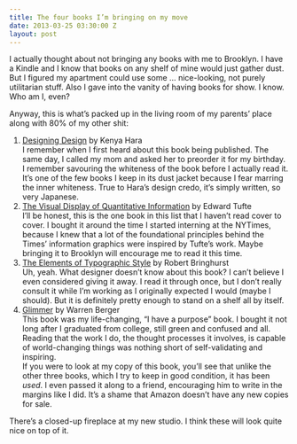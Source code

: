 ```yaml
---
title: The four books I’m bringing on my move
date: 2013-03-25 03:30:00 Z
layout: post
---
```


I actually thought about not bringing any books with me to Brooklyn. I have a Kindle and I know that books on any shelf of mine would just gather dust. But I figured my apartment could use some … nice-looking, not purely utilitarian stuff. Also I gave into the vanity of having books for show. I know. Who am I, even? 

Anyway, this is what’s packed up in the living room of my parents’ place along with 80% of my other shit:

1. [Designing Design](http://www.amazon.com/gp/product/303778105X/ref=as_li_ss_tl?ie=UTF8&camp=1789&creative=390957&creativeASIN=303778105X&linkCode=as2&tag=yokois-20) by Kenya Hara  
I remember when I first heard about this book being published. The same day, I called my mom and asked her to preorder it for my birthday. I remember savouring the whiteness of the book before I actually read it. It’s one of the few books I keep in its dust jacket because I fear marring the inner whiteness. True to Hara’s design credo, it’s simply written, so very Japanese.  
2. [The Visual Display of Quantitative Information](ttp://www.amazon.com/gp/product/0961392142/ref=as_li_ss_tl?ie=UTF8&camp=1789&creative=390957&creativeASIN=0961392142&linkCode=as2&tag=yokois-20) by Edward Tufte  
I’ll be honest, this is the one book in this list that I haven’t read cover to cover. I bought it around the time I started interning at the NYTimes, because I knew that a lot of the foundational principles behind the Times’ information graphics were inspired by Tufte’s work. Maybe bringing it to Brooklyn will encourage me to read it this time.
3. [The Elements of Typographic Style](http://www.amazon.com/gp/product/0881792063/ref=as_li_ss_tl?ie=UTF8&camp=1789&creative=390957&creativeASIN=0881792063&linkCode=as2&tag=yokois-20) by Robert Bringhurst  
Uh, yeah. What designer doesn’t know about this book? I can’t believe I even considered giving it away. I read it through once, but I don’t really consult it while I’m working as I originally expected I would (maybe I should). But it is definitely pretty enough to stand on a shelf all by itself.
4. [Glimmer](http://www.amazon.com/gp/product/1594202338/ref=as_li_ss_tl?ie=UTF8&camp=1789&creative=390957&creativeASIN=1594202338&linkCode=as2&tag=yokois-20) by Warren Berger  
This book was my life-changing, “I have a purpose” book. I bought it not long after I graduated from college, still green and confused and all. Reading that the work I do, the thought processes it involves, is capable of world-changing things was nothing short of self-validating and inspiring.  
If you were to look at my copy of this book, you’ll see that unlike the other three books, which I try to keep in good condition, it has been *used*. I even passed it along to a friend, encouraging him to write in the margins like I did. It’s a shame that Amazon doesn’t have any new copies for sale.

There’s a closed-up fireplace at my new studio. I think these will look quite nice on top of it.
